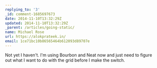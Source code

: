 ```yaml
---
replying_to: '3'
_id: comment-1685697673
date: 2014-11-10T13:32:29Z
updated: 2014-11-10T13:32:29Z
_parent: /articles/going-static/
name: Michael Rose
url: https://alokprateek.in/
email: 1ce71bc10b86565464b612093d89707e
---
```


Not yet I haven't. I'm using Bourbon and Neat now and just need to figure out
what I want to do with the grid before I make the switch.
